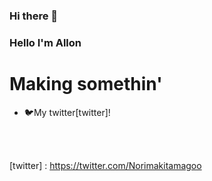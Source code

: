 ### Hi there 👋

<!--
**Yasuuuuuu/Yasuuuuuu** is a ✨ _special_ ✨ repository because its `README.md` (this file) appears on your GitHub profile.
-->
### Hello I'm Allon 

# Making somethin' 
- 🐦My twitter[twitter]!

<br />
<br />

[twitter] : https://twitter.com/Norimakitamagoo
